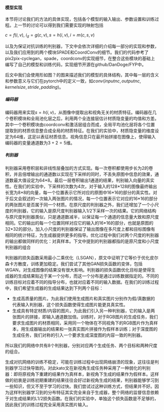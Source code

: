 #### 模型实现

本节将讨论我们的方法的具体实现，包括各个模型的输入输出、参数设置和训练过程。上一节的讨论可以得到我们需要实现的映射包括

$c = f(i, v),\ i_d = g(c, v), s = h(i ,v), i = m(c, s, v)$

以及为保证对抗训练的判别器，下文中会依次详细的介绍每一部分的实现和参数，以及我们应用到的两个模块SPADE和CoordConv的细节。我们的代码参考了pix2pix-cyclegan，spade，coordconv的实现细节，在整合这些模块的基础上编写了自己的模型和训练代码，实现细节开源在github/DanDoge/FYP中。

后文中我们会使用形如图？的图来描述我们的模型的具体结构，其中每一层的含义和参数意义与它们在pytorch中的定义一致，如$conv(inputnc, outputnc, kernelsize, stride, padding)​$。



##### 编码器

编码器用来实现$s = h(i, v)$，从图像中提取出和视角无关的材质特征。编码器在几个卷积模块和全局池化层之后，利用两个全连接层估计材质隐变量的均值和方差。其中一个卷积模块由coordconv和激活层组合而成，全局平均池化层将各个位置提取到的材质信息整合成全局的材质特征。在我们的实验中，材质隐变量的维度设定为64维，这足以表征材质信息。视角信息只在最开始拼接在图像上，使得输入编码器的变量通道数为$3 + 2 = 5$维。



##### 判别器

判别器采用卷积层和非线性层叠加的方式实现。每一次卷积都使用步长为2的卷积，并且倍增输出的通道数以实现在下采样的同时，不丢失原图中信息的效果，通道数最大值设定为64\*8。最后一层卷积输出1通道的结果，判别输入向量的真实性。在我们的实验中，下采样的次数为4次，对于输入的128\*128的图像最终输出长宽为8\*8的向量，每一个位置表示它所对应的原图中16\*16的部分的真实性。对于后文会叙述的一次输入两张图片的情况，每一个位置表示它对应的16\*16的部分的两张图片是否属于同一个材质。在原尺度的判别器之外，我们还增加了一个小尺度的判别器，它的输入是原尺度判别器输入1/2下采样一次的结果。它的网络结构与原尺度判别器类似，只是通道数减半，以保证每一个通道的信息量大致和原尺度相同。它的输出的每一个位置同样对应它的输入的16\*16的部分，也就是原图的32*32的部分。加入小尺度的判别器保证了输出图像在多尺度上都和目标图像有相同的统计特征，为生成器提供更多的指导。优化过程中我们对两个尺度的判别器的输出都做同样的优化：对真样本。下文中提到的判别器都指的是原尺度和小尺度判别器的组合

判别器的损失函数采用最小二乘优化（LSGAN），原文中证明了它等价于优化皮尔森卡方散度，训练更加稳定。我们尝试了其他GAN损失函数的变体，包括WGAN，对生成图像的结果没有很大影响。判别器的损失函数优化目标是使得生成器的生成结果贴近于某一个分布，而这一个分布是通过训练数据指定的。不同的训练目标对应着不同的指导分布，也就对应着不同的输入数据。在我们的训练过程中，我们希望生成器的生成结果达到下列两个目标：

- 生成高质量的图片。为此我们使用生成图片和真实图片分别作为假/真数据的代表输入判别器，这个损失函数使得生成图片能更具真实性。
- 生成具有特定材质/内容的图片。为此我们引入另一种判别器，它的输入是两张图片的拼接，即输入通道数加倍。训练时，对于RGB图片的生成任务，我们要求生成图片的材质相同，采用同一个物体在不同视角下的RGB图片作为真样本，用生成器输出的结果和一张真实图片拼接作为假样本训练；对于深度图的生成任务，我们对称的引入一个要求生成深度图的内容一致的判别器。

所以我们的网络中共有8个判别器，分别对应两个生成任务、两个目标和两种尺度的组合。

生成对抗网络的训练不稳定，可能在训练过程中出现网络崩溃的现象，这往往是判别器学习过快导致的。对此kato文在新视角生成任务种采用了一种弱化的判别器：即将原视角下重建的结果作为真样本，新视角下生成的结果作为假样本。这样做的初衷是训练初期重建的结果往往会好过新视角生成的结果，判别器能够学习到一些知识，但又不至于学习的过快。我们尝试过这种训练方式，但结果并不好。因为这样判别器学习到的分布特征其实完全来自于生成器，整个网络的监督信息依赖于对生成结果的L1/2损失函数。在我们的实验中，单独这个损失函数是不足够的，因此我们的训练过程完全采用真实图片输入。